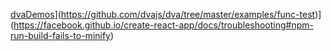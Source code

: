 [dvaDemos](https://facebook.github.io/create-react-app/docs/troubleshooting#npm-run-build-fails-to-minify)](https://github.com/dvajs/dva/tree/master/examples/func-test)](https://facebook.github.io/create-react-app/docs/troubleshooting#npm-run-build-fails-to-minify)
